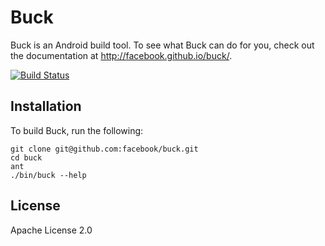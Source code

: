 Buck
====

Buck is an Android build tool. To see what Buck can do for you,
check out the documentation at <http://facebook.github.io/buck/>.

[![Build Status](https://travis-ci.org/facebook/buck.png)](https://travis-ci.org/facebook/buck)

Installation
------------

To build Buck, run the following:

    git clone git@github.com:facebook/buck.git
    cd buck
    ant
    ./bin/buck --help

License
-------
Apache License 2.0
